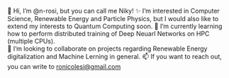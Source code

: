 👋 Hi, I’m @n-rosi, but you can call me Niky!
✨ I’m interested in Computer Science, Renewable Energy and Particle Physics, but I would also like to extend my interests to Quantum Computing soon.
🌱 I’m currently learning how to perform distributed training of Deep Neuarl Networks on HPC (multiple CPUs).  
💞️ I’m looking to collaborate on projects regarding Renewable Energy digitalization and Machine Lerning in general.
📫 If you want to reach out, you can write to ronicolesi@gmail.com


